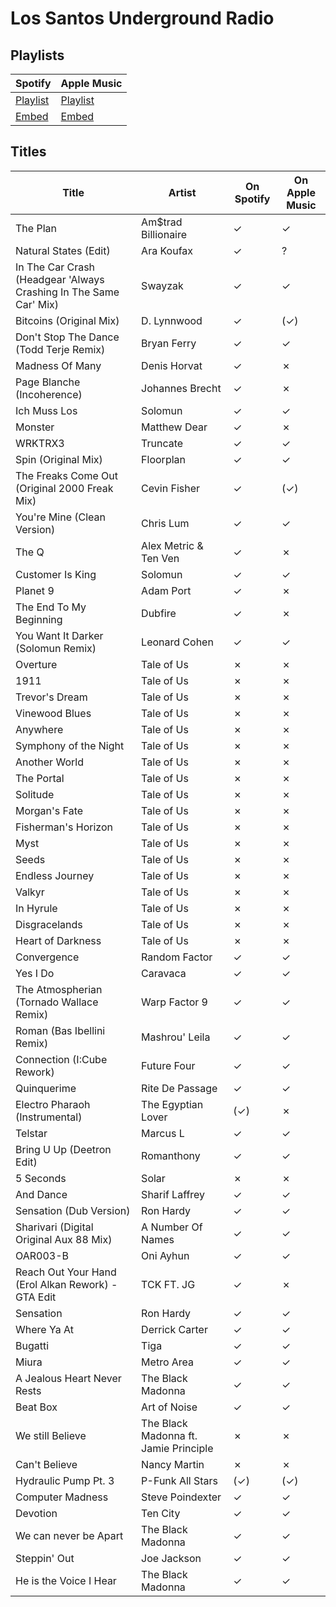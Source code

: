 # Los Santos Underground Radio

## Playlists

| Spotify                                                                 | Apple Music                                                              |
| ----------------------------------------------------------------------- | ------------------------------------------------------------------------ |
| [Playlist](https://open.spotify.com/playlist/1CvNtphMvM73dZ8e6Ndzg9)    | [Playlist](https://itunes.apple.com/de/playlist/pl.u-844jTa7v13e)        |
| [Embed](https://open.spotify.com/embed/playlist/1CvNtphMvM73dZ8e6Ndzg9) | [Embed](https://tools.applemusic.com/embed/v1/playlist/pl.u-844jTa7v13e) |

## Titles

| Title                                                             | Artist                                | On Spotify | On Apple Music |
| ----------------------------------------------------------------- | ------------------------------------- | ---------- | -------------- |
| The Plan                                                          | Am$trad Billionaire                   | ✓          | ✓              |
| Natural States (Edit)                                             | Ara Koufax                            | ✓          | ?              |
| In The Car Crash (Headgear 'Always Crashing In The Same Car' Mix) | Swayzak                               | ✓          | ✓              |
| Bitcoins (Original Mix)                                           | D. Lynnwood                           | ✓          | (✓)            |
| Don't Stop The Dance (Todd Terje Remix)                           | Bryan Ferry                           | ✓          | ✓              |
| Madness Of Many                                                   | Denis Horvat                          | ✓          | ✗              |
| Page Blanche (Incoherence)                                        | Johannes Brecht                       | ✓          | ✗              |
| Ich Muss Los                                                      | Solomun                               | ✓          | ✓              |
| Monster                                                           | Matthew Dear                          | ✓          | ✗              |
| WRKTRX3                                                           | Truncate                              | ✓          | ✓              |
| Spin (Original Mix)                                               | Floorplan                             | ✓          | ✓              |
| The Freaks Come Out (Original 2000 Freak Mix)                     | Cevin Fisher                          | ✓          | (✓)            |
| You're Mine (Clean Version)                                       | Chris Lum                             | ✓          | ✓              |
| The Q                                                             | Alex Metric & Ten Ven                 | ✓          | ✗              |
| Customer Is King                                                  | Solomun                               | ✓          | ✓              |
| Planet 9                                                          | Adam Port                             | ✓          | ✗              |
| The End To My Beginning                                           | Dubfire                               | ✓          | ✗              |
| You Want It Darker (Solomun Remix)                                | Leonard Cohen                         | ✓          | ✓              |
| Overture                                                          | Tale of Us                            | ✗          | ✗              |
| 1911                                                              | Tale of Us                            | ✗          | ✗              |
| Trevor's Dream                                                    | Tale of Us                            | ✗          | ✗              |
| Vinewood Blues                                                    | Tale of Us                            | ✗          | ✗              |
| Anywhere                                                          | Tale of Us                            | ✗          | ✗              |
| Symphony of the Night                                             | Tale of Us                            | ✗          | ✗              |
| Another World                                                     | Tale of Us                            | ✗          | ✗              |
| The Portal                                                        | Tale of Us                            | ✗          | ✗              |
| Solitude                                                          | Tale of Us                            | ✗          | ✗              |
| Morgan's Fate                                                     | Tale of Us                            | ✗          | ✗              |
| Fisherman's Horizon                                               | Tale of Us                            | ✗          | ✗              |
| Myst                                                              | Tale of Us                            | ✗          | ✗              |
| Seeds                                                             | Tale of Us                            | ✗          | ✗              |
| Endless Journey                                                   | Tale of Us                            | ✗          | ✗              |
| Valkyr                                                            | Tale of Us                            | ✗          | ✗              |
| In Hyrule                                                         | Tale of Us                            | ✗          | ✗              |
| Disgracelands                                                     | Tale of Us                            | ✗          | ✗              |
| Heart of Darkness                                                 | Tale of Us                            | ✗          | ✗              |
| Convergence                                                       | Random Factor                         | ✓          | ✓              |
| Yes I Do                                                          | Caravaca                              | ✓          | ✓              |
| The Atmospherian (Tornado Wallace Remix)                          | Warp Factor 9                         | ✓          | ✓              |
| Roman (Bas Ibellini Remix)                                        | Mashrou' Leila                        | ✓          | ✓              |
| Connection (I:Cube Rework)                                        | Future Four                           | ✓          | ✓              |
| Quinquerime                                                       | Rite De Passage                       | ✓          | ✓              |
| Electro Pharaoh (Instrumental)                                    | The Egyptian Lover                    | (✓)        | ✗              |
| Telstar                                                           | Marcus L                              | ✓          | ✓              |
| Bring U Up (Deetron Edit)                                         | Romanthony                            | ✓          | ✓              |
| 5 Seconds                                                         | Solar                                 | ✗          | ✗              |
| And Dance                                                         | Sharif Laffrey                        | ✓          | ✓              |
| Sensation (Dub Version)                                           | Ron Hardy                             | ✓          | ✓              |
| Sharivari (Digital Original Aux 88 Mix)                           | A Number Of Names                     | ✓          | ✓              |
| OAR003-B                                                          | Oni Ayhun                             | ✓          | ✓              |
| Reach Out Your Hand (Erol Alkan Rework) - GTA Edit                | TCK FT. JG                            | ✓          | ✗              |
| Sensation                                                         | Ron Hardy                             | ✓          | ✓              |
| Where Ya At                                                       | Derrick Carter                        | ✓          | ✓              |
| Bugatti                                                           | Tiga                                  | ✓          | ✓              |
| Miura                                                             | Metro Area                            | ✓          | ✓              |
| A Jealous Heart Never Rests                                       | The Black Madonna                     | ✓          | ✓              |
| Beat Box                                                          | Art of Noise                          | ✓          | ✓              |
| We still Believe                                                  | The Black Madonna ft. Jamie Principle | ✗          | ✗              |
| Can't Believe                                                     | Nancy Martin                          | ✗          | ✗              |
| Hydraulic Pump Pt. 3                                              | P-Funk All Stars                      | (✓)        | (✓)            |
| Computer Madness                                                  | Steve Poindexter                      | ✓          | ✓              |
| Devotion                                                          | Ten City                              | ✓          | ✓              |
| We can never be Apart                                             | The Black Madonna                     | ✓          | ✓              |
| Steppin' Out                                                      | Joe Jackson                           | ✓          | ✓              |
| He is the Voice I Hear                                            | The Black Madonna                     | ✓          | ✓              |
